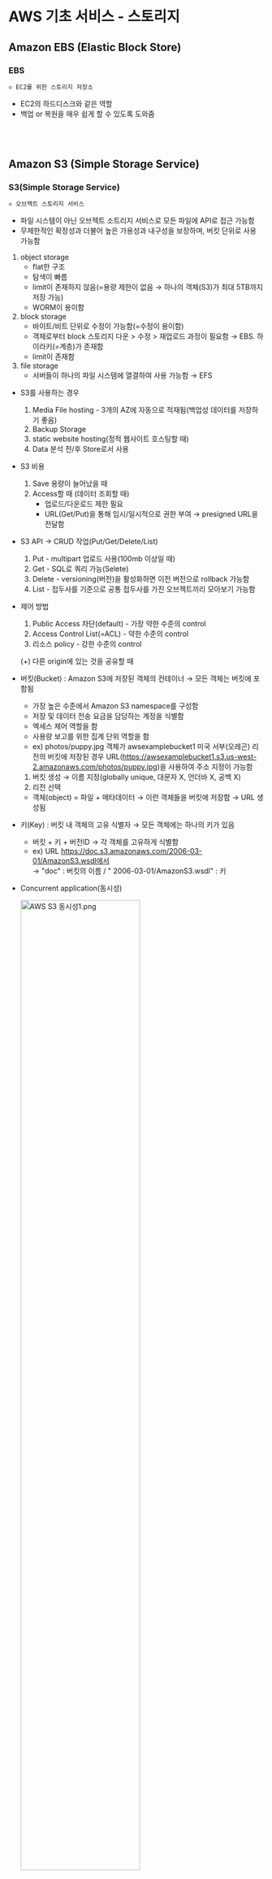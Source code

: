 # AWS 기초 서비스 - 스토리지

## Amazon EBS (Elastic Block Store)

### EBS

```tex
▫️ EC2를 위한 스토리지 저장소
```

+ EC2의 하드디스크와 같은 역할
+ 백업 or 복원을 매우 쉽게 할 수 있도록 도와줌

<br/><br/>

## Amazon S3 (Simple Storage Service)

### **S3(Simple Storage Service)**

```tex
▫️ 오브젝트 스토리지 서비스
```

+ 파일 시스템이 아닌 오브젝트 소트리지 서비스로 모든 파일에 API로 접근 가능함
+ 무제한적인 확장성과 더불어 높은 가용성과 내구성을 보장하며, 버킷 단위로 사용 가능함

1. object storage
   + flat한 구조
   + 탐색이 빠름
   + limit이 존재하지 않음(=용량 제한이 없음 → 하나의 객체(S3)가 최대 5TB까지 저장 가능)
   + WORM이 용이함
2. block storage
   + 바이트/비트 단위로 수정이 가능함(=수정이 용이함)
   + 객체로부터 block 스토리지 다운 > 수정 > 재업로드 과정이 필요함 → EBS. 하이라키(=계층)가 존재함
   + limit이 존재함
3. file storage
   + 서버들이 하나의 파일 시스템에 열결하여 사용 가능함 → EFS

+ S3를 사용하는 경우

  1. Media File hosting - 3개의 AZ에 자동으로 적재됨(백업성 데이터를 저장하기 좋음)
  2. Backup Storage
  3. static website hosting(정적 웹사이트 호스팅할 때)
  4. Data 분석 전/후  Store로서 사용

+ S3 비용

  1. Save 용량이 늘어났을 때
  2. Access할 때 (데이터 조회할 때)
     + 업로드/다운로드 제한 필요
     + URL(Get/Put)을 통해 임시/일시적으로 권한 부여 → presigned URL을 전달함

+ S3 API → CRUD 작업(Put/Get/Delete/List)

  1. Put - multipart 업로드 사용(100mb 이상일 때)
  2. Get - SQL로 쿼리 가능(Selete)
  3. Delete - versioning(버전)을 활성화하면 이전 버전으로 rollback 가능함
  4. List - 접두사를 기준으로 공통 접두사를 가진 오브젝트끼리 모아보기 가능함

+ 제어 방법

  1. Public Access 차단(default) - 가장 약한 수준의 control
  2. Access Control List(=ACL) - 약한 수준의 control
  3. 리소스 policy - 강한 수준의 control

  (+) 다른 origin에 있는 것을 공유할 때

+ 버킷(Bucket) : Amazon S3에 저장된 객체의 컨테이너 → 모든 객체는 버킷에 포함됨

  + 가장 높은 수준에서 Amazon S3 namespace를 구성함
  + 저장 및 데이터 전송 요금을 담당하는 계정을 식별함
  + 엑세스 제어 역할을 함
  + 사용량 보고를 위한 집계 단위 역할을 함
  + ex) photos/puppy.jpg 객체가 awsexamplebucket1 미국 서부(오레곤) 리전의 버킷에 저장된 경우 URL(https://awsexamplebucket1.s3.us-west-2.amazonaws.com/photos/puppy.jpg)을 사용하여 주소 지정이 가능함

  1. 버킷 생성 → 이름 지정(globally unique, 대문자 X, 언더바 X, 공백 X)
  2. 리전 선택

  + 객체(object) = 파일 + 메타데이터 → 이런 객체들을 버킷에 저장함 → URL 생성됨

+ 키(Key) : 버킷 내 객체의 고유 식별자 → 모든 객체에는 하나의 키가 있음

  + 버킷 + 키 + 버전ID → 각 객체를 고유하게 식별함
  + ex) URL https://doc.s3.amazonaws.com/2006-03-01/AmazonS3.wsdl에서<br/> → "doc" :  버킷의 이름 / " 2006-03-01/AmazonS3.wsdl" : 키

+ Concurrent application(동시성)

  <img src="https://user-images.githubusercontent.com/33214969/150687543-086f2af7-acef-407c-b9d0-3a1c144c4a50.png" alt="AWS S3 동시성1.png" width="70%;" />

  ex) W1, W2가 R2가 시작되기 전에 끝남 → R2 : color=garnet

  <img src="https://user-images.githubusercontent.com/33214969/150687544-78d9d041-a530-4a21-b90d-12975acd6a6e.png" alt="AWS S3 동시성2.png" width="70%;" />

  ex) W2는 W1이 승인 받기 전에 시작됨 → 이러한 쓰기는 동시로 간주됨

  + Amazon S3는 내부적으로 last-writer-wins 의미 체계를 사용하여 우선 순위를 결정하는 쓰기를 결정함. 다만, 승인을 수신하는 순서는 네트워크 지연과 같은 요인으로 인해 예측이 불가함.

<br/><br/>

## Amazon EFS (Elastic File System)

### Amazon EFS

```tex
▫️ EC2용 관리형 파일 스토리지
```

+ 기존 On-Premise에서 사용하던 NFS ,NAS 와 동일한 서비스
+ 간단하고 확장이 가능하며 안정적인 클라우드 파일 스토리지

<br/><br/>

## Amazon S3 Glacier

### Amazon S3 Glacier

```tex
▫️ 데이터 보관 및 장기 백업을 위한 안전하고 안정적이며 비용이 매우 저렴한 Amazon S3 스토리지 클래스
```

+ Amazon S3를 위한 여러 다른 스토리지 클래스 중 하나

<br/><br/>